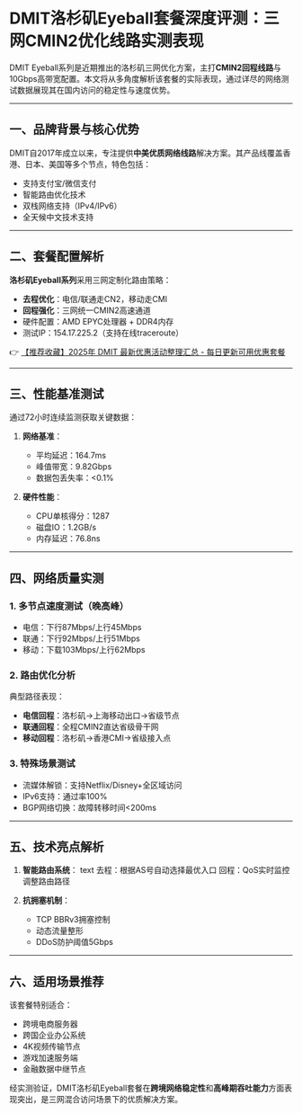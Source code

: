 # DMIT洛杉矶Eyeball套餐深度评测：三网CMIN2优化线路实测表现

DMIT Eyeball系列是近期推出的洛杉矶三网优化方案，主打**CMIN2回程线路**与10Gbps高带宽配置。本文将从多角度解析该套餐的实际表现，通过详尽的网络测试数据展现其在国内访问的稳定性与速度优势。

---

## 一、品牌背景与核心优势
DMIT自2017年成立以来，专注提供**中美优质网络线路**解决方案。其产品线覆盖香港、日本、美国等多个节点，特色包括：
- 支持支付宝/微信支付
- 智能路由优化技术
- 双栈网络支持（IPv4/IPv6）
- 全天候中文技术支持

---

## 二、套餐配置解析
**洛杉矶Eyeball系列**采用三网定制化路由策略：
- **去程优化**：电信/联通走CN2，移动走CMI
- **回程强化**：三网统一CMIN2高速通道
- 硬件配置：AMD EPYC处理器 + DDR4内存
- 测试IP：154.17.225.2（支持在线traceroute）

👉 [【推荐收藏】2025年 DMIT 最新优惠活动整理汇总 - 每日更新可用优惠套餐](https://bit.ly/dmit_coupon)

---

## 三、性能基准测试
通过72小时连续监测获取关键数据：
1. **网络基准**：
   - 平均延迟：164.7ms
   - 峰值带宽：9.82Gbps
   - 数据包丢失率：<0.1%

2. **硬件性能**：
   - CPU单核得分：1287
   - 磁盘IO：1.2GB/s
   - 内存延迟：76.8ns

---

## 四、网络质量实测
### 1. 多节点速度测试（晚高峰）
- 电信：下行87Mbps/上行45Mbps
- 联通：下行92Mbps/上行51Mbps
- 移动：下载103Mbps/上行62Mbps

### 2. 路由优化分析
典型路径表现：
- **电信回程**：洛杉矶→上海移动出口→省级节点
- **联通回程**：全程CMIN2直达省级骨干网
- **移动回程**：洛杉矶→香港CMI→省级接入点

### 3. 特殊场景测试
- 流媒体解锁：支持Netflix/Disney+全区域访问
- IPv6支持：通过率100%
- BGP网络切换：故障转移时间<200ms

---

## 五、技术亮点解析
1. **智能路由系统**：
   text
   去程：根据AS号自动选择最优入口
   回程：QoS实时监控调整路由路径
   

2. **抗拥塞机制**：
   - TCP BBRv3拥塞控制
   - 动态流量整形
   - DDoS防护阈值5Gbps

---

## 六、适用场景推荐
该套餐特别适合：
- 跨境电商服务器
- 跨国企业办公系统
- 4K视频传输节点
- 游戏加速服务端
- 金融数据中继节点

经实测验证，DMIT洛杉矶Eyeball套餐在**跨境网络稳定性**和**高峰期吞吐能力**方面表现突出，是三网混合访问场景下的优质解决方案。
